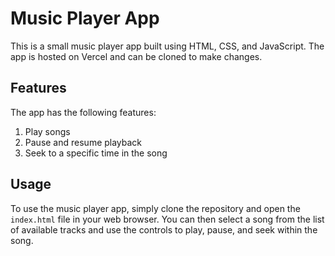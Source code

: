 # Music Player App

This is a small music player app built using HTML, CSS, and JavaScript. The app is hosted on Vercel and can be cloned to make changes.

## Features

The app has the following features:

1. Play songs
2. Pause and resume playback
3. Seek to a specific time in the song

## Usage

To use the music player app, simply clone the repository and open the `index.html` file in your web browser. You can then select a song from the list of available tracks and use the controls to play, pause, and seek within the song.
